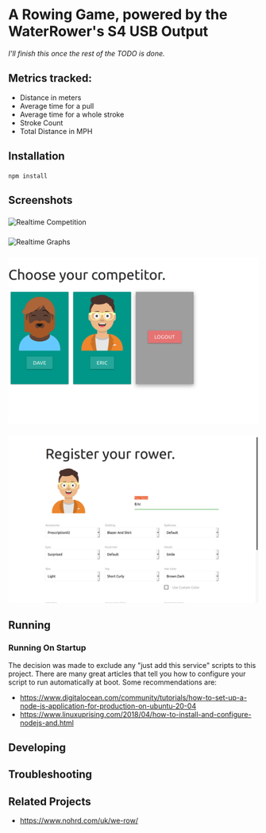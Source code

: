 # A Rowing Game, powered by the WaterRower's S4 USB Output

_I'll finish this once the rest of the TODO is done._

## Metrics tracked:
* Distance in meters
* Average time for a pull
* Average time for a whole stroke
* Stroke Count
* Total Distance in MPH

## Installation

`npm install`

## Screenshots

###
![Realtime Competition](/docs/realtime-competition.gif)

###
![Realtime Graphs](/docs/realtime-competition.gif)

###
![Player Selection](/docs/avatar-selector.png)

###
![Player Selection](/docs/avatar-customize.png)


## Running

### Running On Startup

The decision was made to exclude any "just add this service" scripts to this project. There are many great articles that tell you how
to configure your script to run automatically at boot. Some recommendations are:
* https://www.digitalocean.com/community/tutorials/how-to-set-up-a-node-js-application-for-production-on-ubuntu-20-04
* https://www.linuxuprising.com/2018/04/how-to-install-and-configure-nodejs-and.html

## Developing


## Troubleshooting


## Related Projects
* https://www.nohrd.com/uk/we-row/